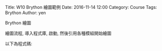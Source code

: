 Title: W10 Brython 繪圖範例
Date: 2016-11-14 12:00
Category: Course
Tags: Brython
Author: yen

Brython 繪圖

<!-- PELICAN_END_SUMMARY -->

繪圖流程, 導入程式庫, 啟動, 然後引用各種模組開始繪圖

<!-- 導入 Brython 標準程式庫 -->

<script type="text/javascript" 
    src="https://cdn.rawgit.com/brython-dev/brython/master/www/src/brython_dist.js">
</script>

<!-- 啟動 Brython -->

<script>
window.onload=function(){
brython(1);
}
</script>

<!-- 以下實際利用  Brython 畫兩條直線 -->

<canvas id="guitarchord" width="600" height="200"></canvas>

<script type="text/python3">
from browser import document as doc
import math

canvas = doc["guitarchord"]
ctx = canvas.getContext("2d")
ctx.beginPath()
ctx.lineWidth = 1
inc = 5
for i in range(10):
    ctx.moveTo(100+i*inc, 100)
    ctx.lineTo(100+i*inc, 200)

# 設定顏色為藍色, 也可以使用 "rgb(0, 0, 255)" 字串設定顏色值
ctx.strokeStyle = "blue"
ctx.stroke()
ctx.closePath()
</script>

以下為程式碼:

<pre class="brush: python">
<!-- 導入 Brython 標準程式庫 -->
<script type="text/javascript" 
    src="https://cdn.rawgit.com/brython-dev/brython/master/www/src/brython_dist.js">
</script>

<!-- 啟動 Brython -->

<script>
window.onload=function(){
brython(1);
}
</script>

<!-- 以下實際利用  Brython 畫兩條直線 -->

<canvas id="guitarchord" width="600" height="200"></canvas>

<script type="text/python3">
from browser import document as doc
import math

canvas = doc["guitarchord"]
ctx = canvas.getContext("2d")
ctx.beginPath()
ctx.lineWidth = 1
inc = 5
for i in range(10):
    ctx.moveTo(100+i*inc, 100)
    ctx.lineTo(100+i*inc, 200)

# 設定顏色為藍色, 也可以使用 "rgb(0, 0, 255)" 字串設定顏色值
ctx.strokeStyle = "blue"
ctx.stroke()
ctx.closePath()
</script>
</pre>